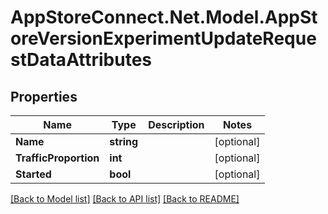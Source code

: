 # AppStoreConnect.Net.Model.AppStoreVersionExperimentUpdateRequestDataAttributes

## Properties

Name | Type | Description | Notes
------------ | ------------- | ------------- | -------------
**Name** | **string** |  | [optional] 
**TrafficProportion** | **int** |  | [optional] 
**Started** | **bool** |  | [optional] 

[[Back to Model list]](../README.md#documentation-for-models) [[Back to API list]](../README.md#documentation-for-api-endpoints) [[Back to README]](../README.md)

